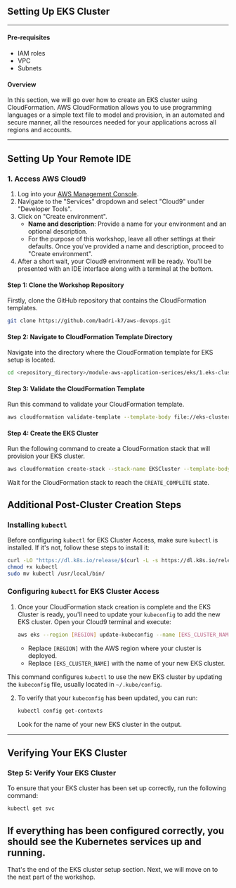 ## Setting Up EKS Cluster

---

#### Pre-requisites
- IAM roles
- VPC
- Subnets

#### Overview
In this section, we will go over how to create an EKS cluster using CloudFormation. AWS CloudFormation allows you to use programming languages or a simple text file to model and provision, in an automated and secure manner, all the resources needed for your applications across all regions and accounts.

---

## Setting Up Your Remote IDE

### 1. Access AWS Cloud9

1. Log into your [AWS Management Console](https://aws.amazon.com/console/).
2. Navigate to the "Services" dropdown and select "Cloud9" under "Developer Tools".
3. Click on "Create environment".
   - **Name and description**: Provide a name for your environment and an optional description.
   - For the purpose of this workshop, leave all other settings at their defaults. Once you've provided a name and description, proceed to "Create environment".
4. After a short wait, your Cloud9 environment will be ready. You'll be presented with an IDE interface along with a terminal at the bottom.


#### Step 1: Clone the Workshop Repository
Firstly, clone the GitHub repository that contains the CloudFormation templates.
```bash
git clone https://github.com/badri-k7/aws-devops.git
```

#### Step 2: Navigate to CloudFormation Template Directory
Navigate into the directory where the CloudFormation template for EKS setup is located.
```bash
cd <repository_directory>/module-aws-application-serices/eks/1.eks-cluster
```

#### Step 3: Validate the CloudFormation Template
Run this command to validate your CloudFormation template.
```bash
aws cloudformation validate-template --template-body file://eks-cluster-setup.yaml
```

#### Step 4: Create the EKS Cluster
Run the following command to create a CloudFormation stack that will provision your EKS cluster.
```bash
aws cloudformation create-stack --stack-name EKSCluster --template-body file://eks-cluster-setup.yaml --capabilities CAPABILITY_NAMED_IAM
```

Wait for the CloudFormation stack to reach the `CREATE_COMPLETE` state.

## Additional Post-Cluster Creation Steps

### Installing `kubectl`

Before configuring `kubectl` for EKS Cluster Access, make sure `kubectl` is installed. If it's not, follow these steps to install it:

```bash
curl -LO "https://dl.k8s.io/release/$(curl -L -s https://dl.k8s.io/release/stable.txt)/bin/linux/amd64/kubectl"
chmod +x kubectl
sudo mv kubectl /usr/local/bin/
```

### Configuring `kubectl` for EKS Cluster Access

1. Once your CloudFormation stack creation is complete and the EKS Cluster is ready, you'll need to update your `kubeconfig` to add the new EKS cluster. Open your Cloud9 terminal and execute:

   ```bash
   aws eks --region [REGION] update-kubeconfig --name [EKS_CLUSTER_NAME]
   ```
   - Replace `[REGION]` with the AWS region where your cluster is deployed.
   - Replace `[EKS_CLUSTER_NAME]` with the name of your new EKS cluster.

This command configures `kubectl` to use the new EKS cluster by updating the `kubeconfig` file, usually located in `~/.kube/config`.

2. To verify that your `kubeconfig` has been updated, you can run:
  
   ```bash
   kubectl config get-contexts
   ```
   Look for the name of your new EKS cluster in the output.
---

## Verifying Your EKS Cluster

### Step 5: Verify Your EKS Cluster

To ensure that your EKS cluster has been set up correctly, run the following command:

```bash
kubectl get svc
```

If everything has been configured correctly, you should see the Kubernetes services up and running.
---

That's the end of the EKS cluster setup section. Next, we will move on to the next part of the workshop.

